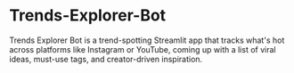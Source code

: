 # Trends-Explorer-Bot
Trends Explorer Bot is a trend-spotting Streamlit app that tracks what's hot across platforms like Instagram or YouTube, coming up with a list of viral ideas, must-use tags, and creator-driven inspiration.
